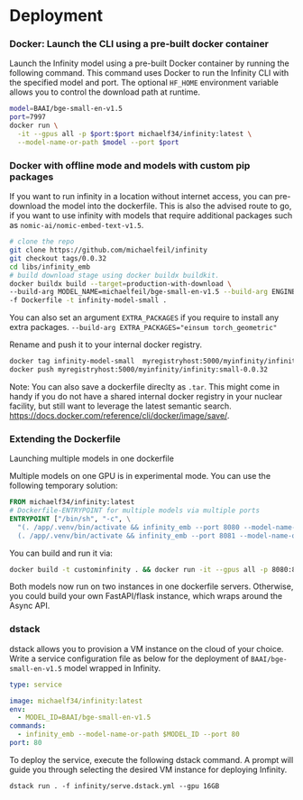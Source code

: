 # Deployment

### Docker: Launch the CLI using a pre-built docker container

Launch the Infinity model using a pre-built Docker container by running the following command. This command uses Docker to run the Infinity CLI with the specified model and port. The optional `HF_HOME` environment variable allows you to control the download path at runtime. 

```bash
model=BAAI/bge-small-en-v1.5
port=7997
docker run \
  -it --gpus all -p $port:$port michaelf34/infinity:latest \
  --model-name-or-path $model --port $port
```

### Docker with offline mode and models with custom pip packages

If you want to run infinity in a location without internet access, you can pre-download the model into the dockerfile.
This is also the advised route to go, if you want to use infinity with models that require additional packages such as 
`nomic-ai/nomic-embed-text-v1.5`.

```bash
# clone the repo
git clone https://github.com/michaelfeil/infinity
git checkout tags/0.0.32
cd libs/infinity_emb
# build download stage using docker buildx buildkit.
docker buildx build --target=production-with-download \
--build-arg MODEL_NAME=michaelfeil/bge-small-en-v1.5 --build-arg ENGINE=torch \
-f Dockerfile -t infinity-model-small .
```
You can also set an argument `EXTRA_PACKAGES` if you require to install any extra packages.  `--build-arg EXTRA_PACKAGES="einsum torch_geometric"` 

Rename and push it to your internal docker registry. 

```bash
docker tag infinity-model-small  myregistryhost:5000/myinfinity/infinity:0.0.32-small
docker push myregistryhost:5000/myinfinity/infinity:small-0.0.32
```

Note: You can also save a dockerfile direclty as `.tar`.
This might come in handy if you do not have a shared internal docker registry in your nuclear facility, but still want to leverage the latest semantic search.
https://docs.docker.com/reference/cli/docker/image/save/.

### Extending the Dockerfile

Launching multiple models in one dockerfile
  
Multiple models on one GPU is in experimental mode. You can use the following temporary solution:
```Dockerfile
FROM michaelf34/infinity:latest
# Dockerfile-ENTRYPOINT for multiple models via multiple ports
ENTRYPOINT ["/bin/sh", "-c", \
  "(. /app/.venv/bin/activate && infinity_emb --port 8080 --model-name-or-path sentence-transformers/all-MiniLM-L6-v2 &);\
  (. /app/.venv/bin/activate && infinity_emb --port 8081 --model-name-or-path intfloat/e5-large-v2 )"]
```

You can build and run it via:  
```bash
docker build -t custominfinity . && docker run -it --gpus all -p 8080:8080 -p 8081:8081 custominfinity
```

Both models now run on two instances in one dockerfile servers. Otherwise, you could build your own FastAPI/flask instance, which wraps around the Async API.


### dstack
dstack allows you to provision a VM instance on the cloud of your choice.
Write a service configuration file as below for the deployment of `BAAI/bge-small-en-v1.5` model wrapped in Infinity.

```yaml
type: service

image: michaelf34/infinity:latest
env:
  - MODEL_ID=BAAI/bge-small-en-v1.5
commands:
  - infinity_emb --model-name-or-path $MODEL_ID --port 80
port: 80
```

To deploy the service, execute the following dstack command. A prompt will guide you through selecting the desired VM instance for deploying Infinity.

```shell
dstack run . -f infinity/serve.dstack.yml --gpu 16GB
```

